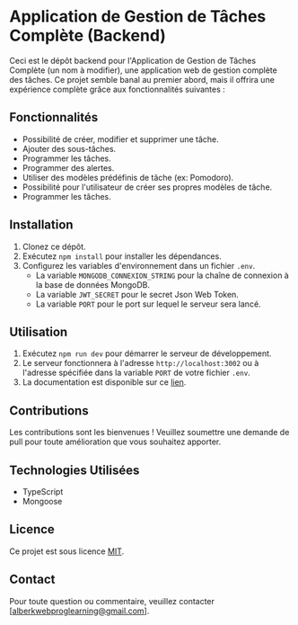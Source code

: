 # Application de Gestion de Tâches Complète (Backend)

Ceci est le dépôt backend pour l'Application de Gestion de Tâches Complète (un nom à modifier), une application web de gestion complète des tâches. Ce projet semble banal au premier abord, mais il offrira une expérience complète grâce aux fonctionnalités suivantes :

## Fonctionnalités

- Possibilité de créer, modifier et supprimer une tâche.
- Ajouter des sous-tâches.
- Programmer les tâches.
- Programmer des alertes.
- Utiliser des modèles prédéfinis de tâche (ex: Pomodoro).
- Possibilité pour l'utilisateur de créer ses propres modèles de tâche.
- Programmer les tâches.

## Installation

1. Clonez ce dépôt.
2. Exécutez `npm install` pour installer les dépendances.
3. Configurez les variables d'environnement dans un fichier `.env`.
   - La variable `MONGODB_CONNEXION_STRING` pour la chaîne de connexion à la base de données MongoDB.
   - La variable `JWT_SECRET` pour le secret Json Web Token.
   - La variable `PORT` pour le port sur lequel le serveur sera lancé.

## Utilisation

1. Exécutez `npm run dev` pour démarrer le serveur de développement.
2. Le serveur fonctionnera à l'adresse `http://localhost:3002` ou à l'adresse spécifiée dans la variable `PORT` de votre fichier `.env`.
3. La documentation est disponible sur ce [lien](https://complet-fullstack-todoapp-backend-1h8zmo6wc.vercel.app).

## Contributions

Les contributions sont les bienvenues ! Veuillez soumettre une demande de pull pour toute amélioration que vous souhaitez apporter.

## Technologies Utilisées

- TypeScript
- Mongoose

## Licence

Ce projet est sous licence [MIT](https://opensource.org/licenses/MIT).

## Contact

Pour toute question ou commentaire, veuillez contacter [alberkwebproglearning@gmail.com].
